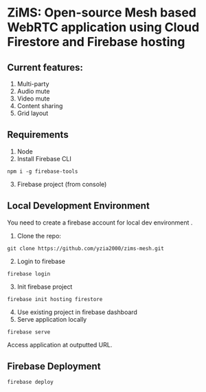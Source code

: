 # ZiMS: Open-source Mesh based WebRTC application using Cloud Firestore and Firebase hosting

## Current features:
1. Multi-party
2. Audio mute
3. Video mute
4. Content sharing
5. Grid layout

## Requirements
1. Node
2. Install Firebase CLI
```
npm i -g firebase-tools
```
3. Firebase project (from console)

## Local Development Environment
You need to create a firebase account for local dev environment .

1. Clone the repo:
```
git clone https://github.com/yzia2000/zims-mesh.git
```

2. Login to firebase
```
firebase login
```

3. Init firebase project
```
firebase init hosting firestore
```
4. Use existing project in firebase dashboard
5. Serve application locally
```
firebase serve
```
Access application at outputted URL.

## Firebase Deployment
```
firebase deploy
```
